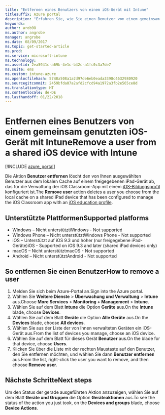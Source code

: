 ```yaml
---
title: "Entfernen eines Benutzers von einem iOS-Gerät mit Intune"
titlesuffix: Azure portal
description: "Erfahren Sie, wie Sie einen Benutzer von einem gemeinsam genutzten iOS-Gerät mit Intune entfernen."
keywords: 
author: arob98
ms.author: angrobe
manager: angrobe
ms.date: 08/09/2017
ms.topic: get-started-article
ms.prod: 
ms.service: microsoft-intune
ms.technology: 
ms.assetid: 2ea5941c-a69b-4e1c-b42c-a1fc0c3a7de7
ms.suite: ems
ms.custom: intune-azure
ms.openlocfilehash: 5740a508a1a2d97de6eb0eada3398c4632980920
ms.sourcegitcommit: 2459bfda07a2afd2cfcd94a1972a3fb2e565ce8d
ms.translationtype: HT
ms.contentlocale: de-DE
ms.lasthandoff: 01/22/2018
---
```

# <a name="remove-a-user-from-a-shared-ios-device-with-intune"></a><span data-ttu-id="a1ae2-103">Entfernen eines Benutzers von einem gemeinsam genutzten iOS-Gerät mit Intune</span><span class="sxs-lookup"><span data-stu-id="a1ae2-103">Remove a user from a shared iOS device with Intune</span></span>


[!INCLUDE [azure_portal](./includes/azure_portal.md)]

<span data-ttu-id="a1ae2-104">Die Aktion **Benutzer entfernen** löscht den von Ihnen ausgewählten Benutzer aus dem lokalen Cache auf einem freigegebenen iPad-Gerät ab, das für die Verwaltung der iOS Classroom-App mit einem [iOS-Bildungsprofil](education-settings-configure-ios.md) konfiguriert ist.</span><span class="sxs-lookup"><span data-stu-id="a1ae2-104">The **Remove user** action deletes a user you choose from the local cache on a shared iPad device that has been configured to manage the iOS Classroom app with an [iOS education profile](education-settings-configure-ios.md).</span></span> 

## <a name="supported-platforms"></a><span data-ttu-id="a1ae2-105">Unterstützte Plattformen</span><span class="sxs-lookup"><span data-stu-id="a1ae2-105">Supported platforms</span></span>

- <span data-ttu-id="a1ae2-106">Windows – Nicht unterstützt</span><span class="sxs-lookup"><span data-stu-id="a1ae2-106">Windows - Not supported</span></span>
- <span data-ttu-id="a1ae2-107">Windows Phone – Nicht unterstützt</span><span class="sxs-lookup"><span data-stu-id="a1ae2-107">Windows Phone - Not supported</span></span>
- <span data-ttu-id="a1ae2-108">iOS – Unterstützt auf iOS 9.3 und höher (nur freigegebene iPad-Geräte)</span><span class="sxs-lookup"><span data-stu-id="a1ae2-108">iOS - Supported on iOS 9.3 and later (shared iPad devices only)</span></span>
- <span data-ttu-id="a1ae2-109">macOS – Nicht unterstützt</span><span class="sxs-lookup"><span data-stu-id="a1ae2-109">macOS - Not supported</span></span>
- <span data-ttu-id="a1ae2-110">Android – Nicht unterstützt</span><span class="sxs-lookup"><span data-stu-id="a1ae2-110">Android - Not supported</span></span>

## <a name="how-to-remove-a-user"></a><span data-ttu-id="a1ae2-111">So entfernen Sie einen Benutzer</span><span class="sxs-lookup"><span data-stu-id="a1ae2-111">How to remove a user</span></span>

1. <span data-ttu-id="a1ae2-112">Melden Sie sich beim Azure-Portal an.</span><span class="sxs-lookup"><span data-stu-id="a1ae2-112">Sign into the Azure portal.</span></span>
2. <span data-ttu-id="a1ae2-113">Wählen Sie **Weitere Dienste** > **Überwachung und Verwaltung** > **Intune** aus.</span><span class="sxs-lookup"><span data-stu-id="a1ae2-113">Choose **More Services** > **Monitoring + Management** > **Intune**.</span></span>
3. <span data-ttu-id="a1ae2-114">Wählen Sie auf dem Blatt **Intune** die Option **Geräte** aus.</span><span class="sxs-lookup"><span data-stu-id="a1ae2-114">On the **Intune** blade, choose **Devices**.</span></span>
4. <span data-ttu-id="a1ae2-115">Wählen Sie auf dem Blatt **Geräte** die Option **Alle Geräte** aus.</span><span class="sxs-lookup"><span data-stu-id="a1ae2-115">On the **Devices** blade, choose **All devices**.</span></span>
5. <span data-ttu-id="a1ae2-116">Wählen Sie aus der Liste der von Ihnen verwalteten Geräten ein iOS-Gerät aus.</span><span class="sxs-lookup"><span data-stu-id="a1ae2-116">From the list of devices you manage, choose an iOS device.</span></span>
6. <span data-ttu-id="a1ae2-117">Wählen Sie auf dem Blatt für dieses Gerät **Benutzer** aus.</span><span class="sxs-lookup"><span data-stu-id="a1ae2-117">On the blade for that device, choose **Users**.</span></span>
7. <span data-ttu-id="a1ae2-118">Klicken Sie über die Liste mit der rechten Maustaste auf den Benutzer, den Sie entfernen möchten, und wählen Sie dann **Benutzer entfernen** aus.</span><span class="sxs-lookup"><span data-stu-id="a1ae2-118">From the list, right-click the user you want to remove, and then choose **Remove user**.</span></span>

## <a name="next-steps"></a><span data-ttu-id="a1ae2-119">Nächste Schritte</span><span class="sxs-lookup"><span data-stu-id="a1ae2-119">Next steps</span></span>

<span data-ttu-id="a1ae2-120">Um den Status der gerade ausgeführten Aktion anzuzeigen, wählen Sie auf dem Blatt **Geräte und Gruppen** die Option **Geräteaktionen** aus.</span><span class="sxs-lookup"><span data-stu-id="a1ae2-120">To see the status of the action you just took, on the **Devices and groups** blade, choose **Device Actions**.</span></span>
